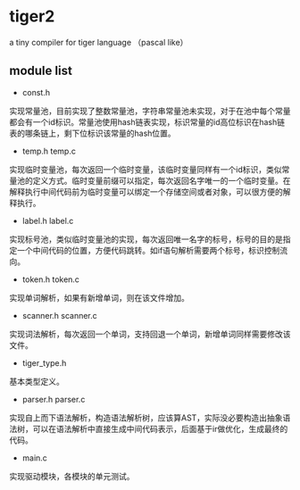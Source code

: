 # tiger2
a tiny compiler for tiger language （pascal like）

module list
-----------
* const.h 

实现常量池，目前实现了整数常量池，字符串常量池未实现，对于在池中每个常量都会有一个id标识。常量池使用hash链表实现，标识常量的id高位标识在hash链表的哪条链上，剩下位标识该常量的hash位置。

* temp.h temp.c

实现临时变量池，每次返回一个临时变量，该临时变量同样有一个id标识，类似常量池的定义方式。临时变量前缀可以指定，每次返回名字唯一的一个临时变量。在解释执行中间代码前为临时变量可以绑定一个存储空间或者对象，可以很方便的解释执行。

* label.h label.c

实现标号池，类似临时变量池的实现，每次返回唯一名字的标号，标号的目的是指定一个中间代码的位置，方便代码跳转。如if语句解析需要两个标号，标识控制流向。

* token.h token.c

实现单词解析，如果有新增单词，则在该文件增加。

* scanner.h scanner.c

实现词法解析，每次返回一个单词，支持回退一个单词，新增单词同样需要修改该文件。

* tiger_type.h

基本类型定义。

* parser.h parser.c

实现自上而下语法解析，构造语法解析树，应该算AST，实际没必要构造出抽象语法树，可以在语法解析中直接生成中间代码表示，后面基于ir做优化，生成最终的代码。

* main.c

实现驱动模块，各模块的单元测试。
